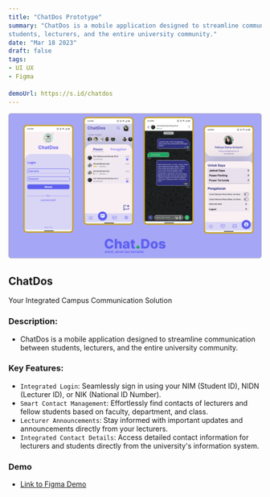 ```yaml
---
title: "ChatDos Prototype"
summary: "ChatDos is a mobile application designed to streamline communication between
students, lecturers, and the entire university community."
date: "Mar 18 2023"
draft: false
tags:
- UI UX
- Figma

demoUrl: https://s.id/chatdos
---
```


![!\[ChatDos\] ()](<../../../../public/Thumbnail chatdos.png>)

## ChatDos
Your Integrated Campus Communication Solution

### Description:
- ChatDos is a mobile application designed to streamline communication between
students, lecturers, and the entire university community.

### Key Features:
- `Integrated Login`: Seamlessly sign in using your NIM (Student ID), NIDN
(Lecturer ID), or NIK (National ID Number).
- `Smart Contact Management`: Effortlessly find contacts of lecturers and
fellow students based on faculty, department, and class.
- `Lecturer Announcements`: Stay informed with important updates and
announcements directly from your lecturers.
- `Integrated Contact Details`: Access detailed contact information for lecturers
and students directly from the university's information system.

### Demo
 - [Link to Figma Demo](https://s.id/chatdos)